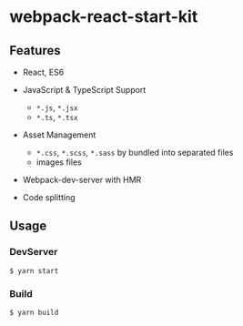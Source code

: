 # webpack-react-start-kit

## Features
* React, ES6
* JavaScript & TypeScript Support   
    * `*.js`, `*.jsx`
    * `*.ts`, `*.tsx`
* Asset Management  
    * `*.css`, `*.scss`, `*.sass` by bundled into separated files   
    * images files

* Webpack-dev-server with HMR
* Code splitting  


## Usage

### DevServer 
```
$ yarn start 
```

### Build 
```
$ yarn build 
```